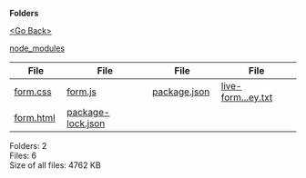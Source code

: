 **Folders**

[&lt;Go Back&gt;](../right.html)

[node_modules](node_modules/right.html)

<table><thead><tr class="header"><th><strong>File</strong></th><th><strong>File</strong></th><th><strong>File</strong></th><th><strong>File</strong></th></tr></thead><tbody><tr class="odd"><td><a href="form.css">form.css</a> </td><td><a href="form.js">form.js</a> </td><td><a href="package.json">package.json</a> </td><td><a href="live-form-api-key.txt">live-form...ey.txt</a> </td></tr><tr class="even"><td><a href="form.html">form.html</a> </td><td><a href="package-lock.json">package-lock.json</a> </td><td></td><td></td></tr></tbody></table>

Folders: 2  
Files: 6  
Size of all files: 4762 KB

